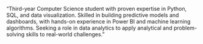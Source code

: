 “Third-year Computer Science student with proven expertise in Python, SQL, and data visualization. Skilled in building predictive models and dashboards, with hands-on experience in Power BI and machine learning algorithms. Seeking a role in data analytics to apply analytical and problem-solving skills to real-world challenges.”
